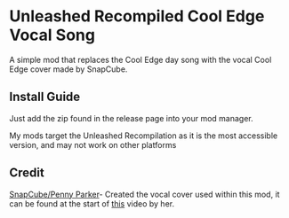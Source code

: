 # Unleashed Recompiled Cool Edge Vocal Song
A simple mod that replaces the Cool Edge day song with the vocal Cool Edge cover made by SnapCube.

## Install Guide
Just add the zip found in the release page into your mod manager. 

My mods target the Unleashed Recompilation as it is the most accessible version, and may not work on other platforms

## Credit
[SnapCube/Penny Parker](https://www.youtube.com/@SnapCube)- Created the vocal cover used within this mod, it can be found at the start of [this](https://youtu.be/QM1heXqBacc?si=NRqUQUzSxm9DEQg5) video by her.
